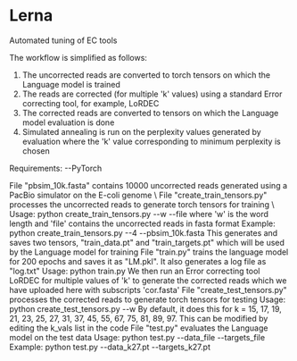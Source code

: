 # Lerna
Automated tuning of EC tools

The workflow is simplified as follows:
1) The uncorrected reads are converted to torch tensors on which the Language model is trained
2) The reads are corrected (for multiple 'k' values) using a standard Error correcting tool, for example, LoRDEC
3) The corrected reads are converted to tensors on which the Language model evaluation is done
4) Simulated annealing is run on the perplexity values generated by evaluation where the 'k' value corresponding to minimum perplexity is chosen

Requirements:
--PyTorch

File "pbsim_10k.fasta" contains 10000 uncorrected reads generated using a PacBio simulator on the E-coli genome \\
File "create_train_tensors.py" processes the uncorrected reads to generate torch tensors for training \\
  Usage: python create_train_tensors.py --w --file
    where 'w' is the word length and 'file' contains the uncorrected reads in fasta format
  Example: python create_train_tensors.py --4 --pbsim_10k.fasta
  This generates and saves two tensors, "train_data.pt" and "train_targets.pt" which will be used by the Language model for training
File "train.py" trains the language model for 200 epochs and saves it as "LM.pkl". It also generates a log file as "log.txt"
  Usage: python train.py
We then run an Error correcting tool LoRDEC for multiple values of 'k' to generate the corrected reads which we have uploaded here with subscripts 'cor.fasta'
File "create_test_tensors.py" processes the corrected reads to generate torch tensors for testing
  Usage: python create_test_tensors.py --w
  By default, it does this for k = 15, 17, 19, 21, 23, 25, 27, 31, 37, 45, 55, 67, 75, 81, 89, 97. This can be modified by editing the k_vals list in the code
File "test.py" evaluates the Language model on the test data
  Usage: python test.py --data_file --targets_file
  Example: python test.py --data_k27.pt --targets_k27.pt
  
